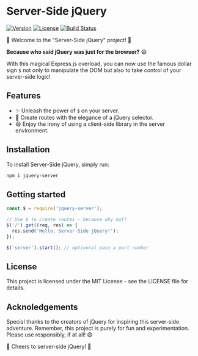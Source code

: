 # Server-Side jQuery

[![Version](https://img.shields.io/badge/Version-1.0.0-brightgreen.svg)]()
[![License](https://img.shields.io/badge/License-MIT-red.svg)]()
[![Build Status](https://img.shields.io/badge/Build-Probably%20Working-blue.svg)]()

🎉 Welcome to the "Server-Side jQuery" project! 🎉

**Because who said jQuery was just for the browser?** 😄

With this magical Express.js overload, you can now use the famous dollar sign `$` not only to manipulate the DOM but also to take control of your server-side logic!

## Features

- ✨ Unleash the power of `$` on your server.
- 🚀 Create routes with the elegance of a jQuery selector.
- 😄 Enjoy the irony of using a client-side library in the server environment.

## Installation

To install Server-Side jQuery, simply run:

```bash
npm i jquery-server
``` 

## Getting started
```typescript
const $ = require('jquery-server');

// Use $ to create routes - because why not?
$('/').get((req, res) => {
  res.send('Hello, Server-Side jQuery!');
});

$('server').start(); // optionnal pass a port number
```

## License
This project is licensed under the MIT License - see the LICENSE file for details.

## Acknoledgements
Special thanks to the creators of jQuery for inspiring this server-side adventure.
Remember, this project is purely for fun and experimentation. Please use responsibly, if at all! 😄

🍻 Cheers to server-side jQuery! 🍻